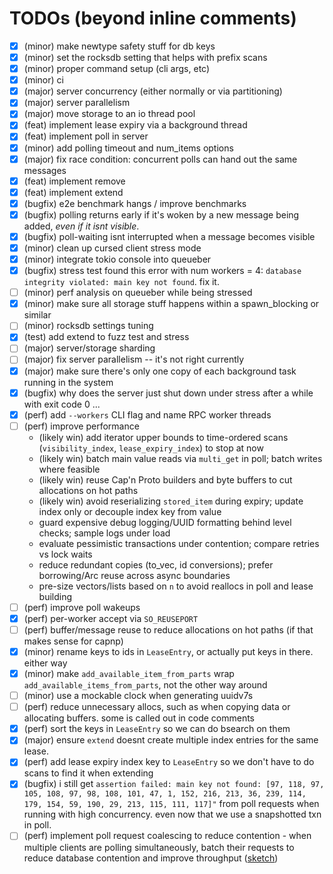 # TODOs (beyond inline comments)

- [X] (minor) make newtype safety stuff for db keys
- [X] (minor) set the rocksdb setting that helps with prefix scans
- [X] (minor) proper command setup (cli args, etc)
- [X] (minor) ci
- [X] (major) server concurrency (either normally or via partitioning)
- [X] (major) server parallelism
- [X] (major) move storage to an io thread pool
- [X] (feat) implement lease expiry via a background thread
- [X] (feat) implement poll in server
- [X] (minor) add polling timeout and num_items options
- [X] (major) fix race condition: concurrent polls can hand out the same messages
- [X] (feat) implement remove
- [X] (feat) implement extend
- [X] (bugfix) e2e benchmark hangs / improve benchmarks
- [X] (bugfix) polling returns early if it's woken by a new message being added, *even if it isnt visible*.
- [X] (bugfix) poll-waiting isnt interrupted when a message becomes visible
- [X] (minor) clean up cursed client stress mode
- [X] (minor) integrate tokio console into queueber
- [X] (bugfix) stress test found this error with num workers = 4: `database integrity violated: main key not found`. fix it.
- [ ] (minor) perf analysis on queueber while being stressed
- [X] (minor) make sure all storage stuff happens within a spawn_blocking or similar
- [ ] (minor) rocksdb settings tuning
- [X] (test) add extend to fuzz test and stress
- [ ] (major) server/storage sharding
- [ ] (major) fix server parallelism -- it's not right currently
- [X] (major) make sure there's only one copy of each background task running in the system
- [X] (bugfix) why does the server just shut down under stress after a while with exit code 0 ...
- [X] (perf) add `--workers` CLI flag and name RPC worker threads
- [ ] (perf) improve performance
  - (likely win) add iterator upper bounds to time-ordered scans (`visibility_index`, `lease_expiry_index`) to stop at now
  - (likely win) batch main value reads via `multi_get` in poll; batch writes where feasible
  - (likely win) reuse Cap'n Proto builders and byte buffers to cut allocations on hot paths
  - (likely win) avoid reserializing `stored_item` during expiry; update index only or decouple index key from value
  - guard expensive debug logging/UUID formatting behind level checks; sample logs under load
  - evaluate pessimistic transactions under contention; compare retries vs lock waits
  - reduce redundant copies (to_vec, id conversions); prefer borrowing/Arc reuse across async boundaries
  - pre-size vectors/lists based on `n` to avoid reallocs in poll and lease building
- [ ] (perf) improve poll wakeups
- [X] (perf) per-worker accept via `SO_REUSEPORT`
- [ ] (perf) buffer/message reuse to reduce allocations on hot paths (if that makes sense for capnp)
- [X] (minor) rename keys to ids in `LeaseEntry`, or actually put keys in there. either way
- [X] (minor) make `add_available_item_from_parts` wrap `add_available_items_from_parts`, not the other way around
- [ ] (minor) use a mockable clock when generating uuidv7s
- [ ] (perf) reduce unnecessary allocs, such as when copying data or allocating buffers. some is called out in code comments
- [X] (perf) sort the keys in `LeaseEntry` so we can do bsearch on them
- [X] (major) ensure `extend` doesnt create multiple index entries for the same lease.
- [X] (perf) add lease expiry index key to `LeaseEntry` so we don't have to do scans to find it when extending
- [X] (bugfix) i still get `assertion failed: main key not found: [97, 118, 97, 105, 108, 97, 98, 108, 101, 47, 1, 152, 216, 213, 36, 239, 114, 179, 154, 59, 190, 29, 213, 115, 111, 117]"` from poll requests when running with high concurrency. even now that we use a snapshotted txn in poll.
- [ ] (perf) implement poll request coalescing to reduce contention - when multiple clients are polling simultaneously, batch their requests to reduce database contention and improve throughput ([sketch](docs/poll_coalescing_sketch.md))
